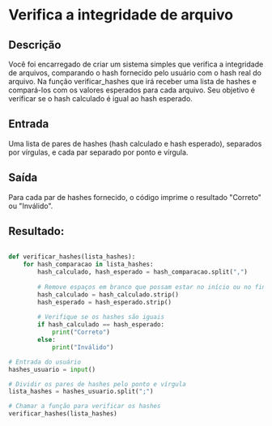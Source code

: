 # Verifica a integridade de arquivo

## Descrição
Você foi encarregado de criar um sistema simples que verifica a integridade de arquivos, comparando o hash fornecido pelo usuário com o hash real do arquivo. Na função verificar_hashes que irá receber uma lista de hashes e compará-los com os valores esperados para cada arquivo. Seu objetivo é verificar se o hash calculado é igual ao hash esperado.

## Entrada
Uma lista de pares de hashes (hash calculado e hash esperado), separados por vírgulas, e cada par separado por ponto e vírgula.

## Saída
Para cada par de hashes fornecido, o código imprime o resultado "Correto" ou "Inválido".

## Resultado:

```python

def verificar_hashes(lista_hashes):
    for hash_comparacao in lista_hashes:
        hash_calculado, hash_esperado = hash_comparacao.split(",")
        
        # Remove espaços em branco que possam estar no início ou no final
        hash_calculado = hash_calculado.strip()
        hash_esperado = hash_esperado.strip()
        
        # Verifique se os hashes são iguais
        if hash_calculado == hash_esperado:
            print("Correto")
        else:
            print("Inválido")

# Entrada do usuário
hashes_usuario = input()

# Dividir os pares de hashes pelo ponto e vírgula
lista_hashes = hashes_usuario.split(";")

# Chamar a função para verificar os hashes
verificar_hashes(lista_hashes)
